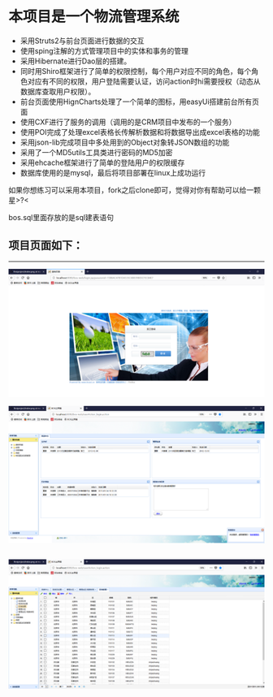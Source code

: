 # 本项目是一个物流管理系统

- 采用Struts2与前台页面进行数据的交互
- 使用sping注解的方式管理项目中的实体和事务的管理
- 采用Hibernate进行Dao层的搭建。
- 同时用Shiro框架进行了简单的权限控制，每个用户对应不同的角色，每个角色对应有不同的权限，用户登陆需要认证，访问action时hi需要授权（动态从数据库查取用户权限）。
- 前台页面使用HignCharts处理了一个简单的图标，用easyUi搭建前台所有页面
- 使用CXF进行了服务的调用（调用的是CRM项目中发布的一个服务）
- 使用POI完成了处理excel表格长传解析数据和将数据导出成excel表格的功能
- 采用json-lib完成项目中多处用到的Object对象转JSON数组的功能
- 采用了一个MD5utils工具类进行密码的MD5加密
- 采用ehcache框架进行了简单的登陆用户的权限缓存
- 数据库使用的是mysql，最后将项目部署在linux上成功运行

如果你想练习可以采用本项目，fork之后clone即可，觉得对你有帮助可以给一颗星>?<

bos.sql里面存放的是sql建表语句


## 项目页面如下：
---
![image](images/login.png)

![image](images/index.png)

![image](images/region.png)
---

